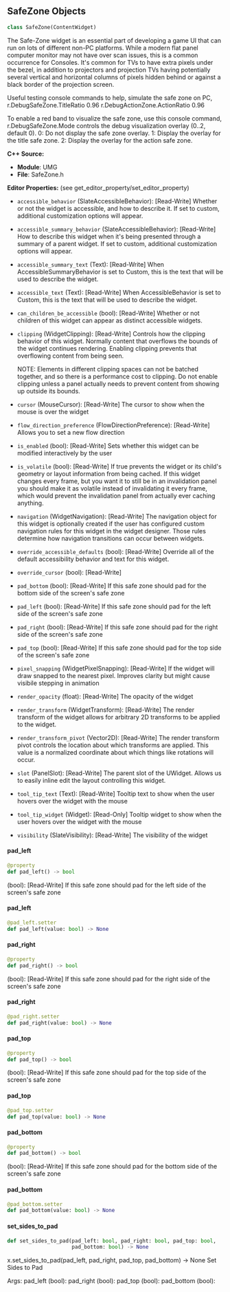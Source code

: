 ## SafeZone Objects

```python
class SafeZone(ContentWidget)
```

The Safe-Zone widget is an essential part of developing a game UI that can run on lots of different non-PC platforms.
While a modern flat panel computer monitor may not have over scan issues, this is a common occurrence for Consoles.
It's common for TVs to have extra pixels under the bezel, in addition to projectors and projection TVs having potentially
several vertical and horizontal columns of pixels hidden behind or against a black border of the projection screen.

Useful testing console commands to help, simulate the safe zone on PC,
  r.DebugSafeZone.TitleRatio 0.96
  r.DebugActionZone.ActionRatio 0.96

To enable a red band to visualize the safe zone, use this console command,
r.DebugSafeZone.Mode controls the debug visualization overlay (0..2, default 0).
  0: Do not display the safe zone overlay.
  1: Display the overlay for the title safe zone.
  2: Display the overlay for the action safe zone.

**C++ Source:**

- **Module**: UMG
- **File**: SafeZone.h

**Editor Properties:** (see get_editor_property/set_editor_property)

- ``accessible_behavior`` (SlateAccessibleBehavior):  [Read-Write] Whether or not the widget is accessible, and how to describe it. If set to custom, additional customization options will appear.
- ``accessible_summary_behavior`` (SlateAccessibleBehavior):  [Read-Write] How to describe this widget when it's being presented through a summary of a parent widget. If set to custom, additional customization options will appear.
- ``accessible_summary_text`` (Text):  [Read-Write] When AccessibleSummaryBehavior is set to Custom, this is the text that will be used to describe the widget.
- ``accessible_text`` (Text):  [Read-Write] When AccessibleBehavior is set to Custom, this is the text that will be used to describe the widget.
- ``can_children_be_accessible`` (bool):  [Read-Write] Whether or not children of this widget can appear as distinct accessible widgets.
- ``clipping`` (WidgetClipping):  [Read-Write] Controls how the clipping behavior of this widget.  Normally content that overflows the
  bounds of the widget continues rendering.  Enabling clipping prevents that overflowing content
  from being seen.

  NOTE: Elements in different clipping spaces can not be batched together, and so there is a
  performance cost to clipping.  Do not enable clipping unless a panel actually needs to prevent
  content from showing up outside its bounds.
- ``cursor`` (MouseCursor):  [Read-Write] The cursor to show when the mouse is over the widget
- ``flow_direction_preference`` (FlowDirectionPreference):  [Read-Write] Allows you to set a new flow direction
- ``is_enabled`` (bool):  [Read-Write] Sets whether this widget can be modified interactively by the user
- ``is_volatile`` (bool):  [Read-Write] If true prevents the widget or its child's geometry or layout information from being cached.  If this widget
  changes every frame, but you want it to still be in an invalidation panel you should make it as volatile
  instead of invalidating it every frame, which would prevent the invalidation panel from actually
  ever caching anything.
- ``navigation`` (WidgetNavigation):  [Read-Write] The navigation object for this widget is optionally created if the user has configured custom
  navigation rules for this widget in the widget designer.  Those rules determine how navigation transitions
  can occur between widgets.
- ``override_accessible_defaults`` (bool):  [Read-Write] Override all of the default accessibility behavior and text for this widget.
- ``override_cursor`` (bool):  [Read-Write]
- ``pad_bottom`` (bool):  [Read-Write] If this safe zone should pad for the bottom side of the screen's safe zone
- ``pad_left`` (bool):  [Read-Write] If this safe zone should pad for the left side of the screen's safe zone
- ``pad_right`` (bool):  [Read-Write] If this safe zone should pad for the right side of the screen's safe zone
- ``pad_top`` (bool):  [Read-Write] If this safe zone should pad for the top side of the screen's safe zone
- ``pixel_snapping`` (WidgetPixelSnapping):  [Read-Write] If the widget will draw snapped to the nearest pixel.  Improves clarity but might cause visibile stepping in animation
- ``render_opacity`` (float):  [Read-Write] The opacity of the widget
- ``render_transform`` (WidgetTransform):  [Read-Write] The render transform of the widget allows for arbitrary 2D transforms to be applied to the widget.
- ``render_transform_pivot`` (Vector2D):  [Read-Write] The render transform pivot controls the location about which transforms are applied.
  This value is a normalized coordinate about which things like rotations will occur.
- ``slot`` (PanelSlot):  [Read-Write] The parent slot of the UWidget.  Allows us to easily inline edit the layout controlling this widget.
- ``tool_tip_text`` (Text):  [Read-Write] Tooltip text to show when the user hovers over the widget with the mouse
- ``tool_tip_widget`` (Widget):  [Read-Only] Tooltip widget to show when the user hovers over the widget with the mouse
- ``visibility`` (SlateVisibility):  [Read-Write] The visibility of the widget

<a id="unreal.SafeZone.pad_left"></a>

#### pad_left

```python
@property
def pad_left() -> bool
```

(bool):  [Read-Write] If this safe zone should pad for the left side of the screen's safe zone

<a id="unreal.SafeZone.pad_left"></a>

#### pad_left

```python
@pad_left.setter
def pad_left(value: bool) -> None
```

<a id="unreal.SafeZone.pad_right"></a>

#### pad_right

```python
@property
def pad_right() -> bool
```

(bool):  [Read-Write] If this safe zone should pad for the right side of the screen's safe zone

<a id="unreal.SafeZone.pad_right"></a>

#### pad_right

```python
@pad_right.setter
def pad_right(value: bool) -> None
```

<a id="unreal.SafeZone.pad_top"></a>

#### pad_top

```python
@property
def pad_top() -> bool
```

(bool):  [Read-Write] If this safe zone should pad for the top side of the screen's safe zone

<a id="unreal.SafeZone.pad_top"></a>

#### pad_top

```python
@pad_top.setter
def pad_top(value: bool) -> None
```

<a id="unreal.SafeZone.pad_bottom"></a>

#### pad_bottom

```python
@property
def pad_bottom() -> bool
```

(bool):  [Read-Write] If this safe zone should pad for the bottom side of the screen's safe zone

<a id="unreal.SafeZone.pad_bottom"></a>

#### pad_bottom

```python
@pad_bottom.setter
def pad_bottom(value: bool) -> None
```

<a id="unreal.SafeZone.set_sides_to_pad"></a>

#### set_sides_to_pad

```python
def set_sides_to_pad(pad_left: bool, pad_right: bool, pad_top: bool,
                     pad_bottom: bool) -> None
```

x.set_sides_to_pad(pad_left, pad_right, pad_top, pad_bottom) -> None
Set Sides to Pad

Args:
    pad_left (bool): 
    pad_right (bool): 
    pad_top (bool): 
    pad_bottom (bool):

<a id="unreal.SafeZoneSlot"></a>